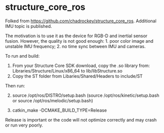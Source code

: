 
# structure_core_ros

Folked from https://github.com/chadrockey/structure_core_ros. Additional IMU topic is published.

The motivation is to use it as the device for RGB-D and inertial sensor fusion. However, the quality is not good enough: 1. poor color image and unstable IMU frequency; 2. no time sync between IMU and cameras.


To run and build:

1) From your Structure Core SDK download, copy the .so library from: Libraries/Structure/Linux/x86_64 to lib/libStructure.so
2) Copy the ST folder from Libaries/Shared/Headers to include/ST

Then run:

2) source /opt/ros/DISTRO/setup.bash
(source /opt/ros/kinetic/setup.bash or source /opt/ros/melodic/setup.bash)

3) catkin_make -DCMAKE_BUILD_TYPE=Release

Release is important or the code will not optimize correctly and may crash or run very poorly.
